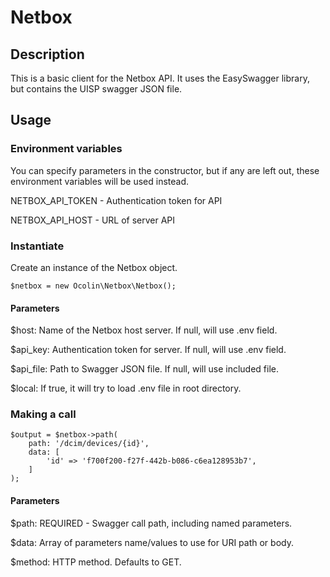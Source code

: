 # Netbox

## Description

This is a basic client for the Netbox API. It uses the EasySwagger library, but contains the UISP swagger JSON file.

## Usage

### Environment variables

You can specify parameters in the constructor, but if any are left out, these environment variables will be used instead.

NETBOX_API_TOKEN - Authentication token for API

NETBOX_API_HOST - URL of server API

### Instantiate

Create an instance of the Netbox object.

```
$netbox = new Ocolin\Netbox\Netbox();
```

#### Parameters

$host: Name of the Netbox host server. If null, will use .env field.

$api_key: Authentication token for server. If null, will use .env field.

$api_file: Path to Swagger JSON file. If null, will use included file.

$local: If true, it will try to load .env file in root directory.

### Making a call

```
$output = $netbox->path( 
    path: '/dcim/devices/{id}',
    data: [
        'id' => 'f700f200-f27f-442b-b086-c6ea128953b7',
    ] 
);
```

#### Parameters

$path: REQUIRED - Swagger call path, including named parameters.

$data: Array of parameters name/values to use for URI path or body.

$method: HTTP method. Defaults to GET.
